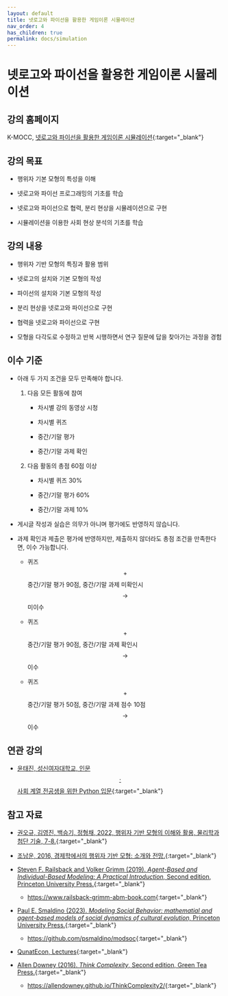 ```yaml
---
layout: default
title: 넷로고와 파이선을 활용한 게임이론 시뮬레이션
nav_order: 4
has_children: true
permalink: docs/simulation
---
```


# 넷로고와 파이선을 활용한 게임이론 시뮬레이션

## 강의 홈페이지

K-MOCC, [넷로고와 파이선을 활용한 게임이론 시뮬레이션](https://www.kmooc.kr/view/course/detail/10298){:target="_blank"}

## 강의 목표

- 행위자 기본 모형의 특성을 이해

- 넷로고와 파이선 프로그래밍의 기초를 학습

- 넷로고와 파이선으로 협력, 분리 현상을 시뮬레이션으로 구현

- 시뮬레이션을 이용한 사회 현상 분석의 기초를 학습

## 강의 내용

- 행위자 기반 모형의 특징과 활용 범위

- 넷로고의 설치와 기본 모형의 작성

- 파이선의 설치와 기본 모형의 작성

- 분리 현상을 넷로고와 파이선으로 구현

- 협력을 넷로고와 파이선으로 구현

- 모형을 다각도로 수정하고 반복 시행하면서 연구 질문에 답을 찾아가는 과정을 경험

## 이수 기준

- 아래 두 가지 조건을 모두 만족해야 합니다.

  1. 다음 모든 활동에 참여

     - 차시별 강의 동영상 시청

     - 차시별 퀴즈

     - 중간/기말 평가

     - 중간/기말 과제 확인

  2. 다음 활동의 총점 60점 이상

     - 차시별 퀴즈 30%

     - 중간/기말 평가 60%

     - 중간/기말 과제 10%

- 게시글 작성과 실습은 의무가 아니며 평가에도 반영하지 않습니다. 

- 과제 확인과 제출은 평가에 반영하지만, 제출하지 않더라도 총점 조건을 만족한다면, 이수 가능합니다.

  - 퀴즈 $$+$$ 중간/기말 평가 90점, 중간/기말 과제 미확인시 $$\rightarrow$$ 미이수
  
  - 퀴즈 $$+$$ 중간/기말 평가 90점, 중간/기말 과제 확인시 $$\rightarrow$$ 이수

  - 퀴즈 $$+$$ 중간/기말 평가 50점, 중간/기말 과제 점수 10점  $$\rightarrow$$ 이수

<!-- ## 선수 과목




## 준비 사항


 -->

## 연관 강의

- [윤태진, 성신여자대학교, 인문$$\cdot$$사회 계열 전공생을 위한 Python 입문](https://www.kmooc.kr/view/course/detail/11452){:target="_blank"}

## 참고 자료

- [권오규, 김영진, 백승기, 정형채, 2022, 행위자 기반 모형의 이해와 활용, 물리학과 첨단 기술, 7-8.](https://webzine.kps.or.kr/?p=5_view&idx=16729){:target="_blank"}

- [조남운, 2016, 경제학에서의 행위자 기반 모형: 소개와 전망.](/references/Cho2016kk.pdf){:target="_blank"}

- [Steven F. Railsback and Volker Grimm (2019). *Agent-Based and Individual-Based Modeling: A Practical Introduction,* Second edition, Princeton University Press.](https://press.princeton.edu/books/hardcover/9780691190822/agent-based-and-individual-based-modeling){:target="_blank"}

  - <https://www.railsback-grimm-abm-book.com>{:target="_blank"}

- [Paul E. Smaldino (2023). *Modeling Social Behavior: mathematial and agent-based models of social dynamics of cultural evolution,* Princeton University Press.](https://press.princeton.edu/books/paperback/9780691224145/modeling-social-behavior){:target="_blank"}

  - <https://github.com/psmaldino/modsoc>{:target="_blank"}
  
- [QunatEcon, Lectures](https://quantecon.org/lectures/){:target="_blank"}  
  
- [Allen Downey (2016). *Think Complexity*, Second edition, Green Tea Press.](https://greenteapress.com/wp/think-complexity-2e/){:target="_blank"}  

  - <https://allendowney.github.io/ThinkComplexity2/>{:target="_blank"}